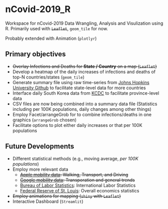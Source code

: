 # nCovid-2019_R

Workspace for nCovid-2019 Data Wrangling, Analysis and Visulization using R.
Primarily used with ~~`Leaflet`~~, `geom_tile` for now.

Probably extended with Animation (`plotlyr`)

## Primary objectives
* ~~Overlay Infections and Deaths for **State / Country** on a map (`Leaflet`)~~
* Develop a heatmap of the daily increases of infections and deaths of top-N countries/states (`geom_tile`)
* Generate summary file using raw time-series from [Johns Hopkins University Github](https://github.com/CSSEGISandData/COVID-19) to facilitate state-level data for more countries
* Interface daily South Korea data from [KCDC](http://ncov.mohw.go.kr/) to facilitate province-level data
* CSV files are now being combined into a summary data file (Statistics including per 100K populations, daily changes among other things)
* Employ Facet/arrangeGrob for to combine infections/deaths in one graphics (`arrangeGrob` chosen)
* Facilitate options to plot either daily increases or that per 100K populations

## Future Developments
* Different statistical methods (e.g., moving average, *per 100K populations*)
* Employ more relevant data
  * ~~[Apple mobility data](http://apple.com/covid19/mobility): Walking, Transport, and Driving~~
  * ~~[Google mobility data](https://www.google.com/covid19/mobility/): Transporation and general trends~~
  * [Bureau of Labor Statistics](https://www.bls.gov/covid19/home.htm): International Labor Statistics
  * [Federal Reserve of St. Louis](https://research.stlouisfed.org/resources/covid-19/): Overall economics statistics
* ~~Employ animations for mapping (`shiny` with `Leaflet`)~~
* Interactive Dashboard (`Streamlit`)
